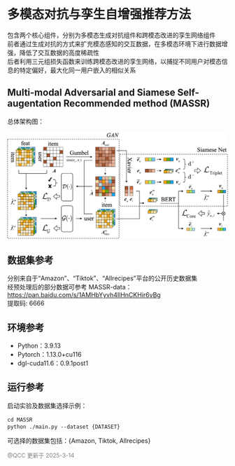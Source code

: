# 多模态对抗与孪生自增强推荐方法

包含两个核心组件，分别为多模态生成对抗组件和跨模态改进的孪生网络组件<br>
前者通过生成对抗的方式来扩充模态感知的交互数据，在多模态环境下进行数据增强，降低了交互数据的高度稀疏性<br>
后者利用三元组损失函数来训练跨模态改进的孪生网络，以捕捉不同用户对模态信息的特定偏好，最大化同一用户嵌入的相似关系<br>



<h2>Multi-modal Adversarial and Siamese Self-augentation Recommended method (MASSR)</h2>
总体架构图：<br>
<p align="center">
<img src="./MASSR.png" alt="MASSR" />
</p>



<h2>数据集参考</h2>

分别来自于“Amazon”、“Tiktok”、“Allrecipes”平台的公开历史数据集<br>
经预处理后的部分数据可参考 MASSR-data：<br>
https://pan.baidu.com/s/1AMHbYyvh4IlHnCKHir6vBg<br>
提取码: 6666



<h2>环境参考</h2>

* Python：3.9.13
* Pytorch：1.13.0+cu116
* dgl-cuda11.6：0.9.1post1



<h2>运行参考</h2>

启动实验及数据集选择示例：<br>
```
cd MASSR
python ./main.py --dataset {DATASET}
```
可选择的数据集包括：{Amazon, Tiktok, Allrecipes}<br>



<span style="color: gray; font-size: small;">@QCC 更新于 2025-3-14</span>
